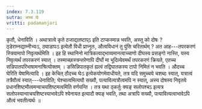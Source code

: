 ```yaml
---
index: 7.3.119
sutra: अच्च घेः
vritti: padamanjari
---
```


 कृतौ, धेनाविति । अथात्रात्वे कृते ठजाद्यतष्टाप्ऽ इति टाप्कस्मान्न भवति, अस्तु को दोषः ? ठ्डेराम्नद्याम्नीभ्यःऽ, ठ्याडापःऽ इत्येतौ विधी प्राप्नुतः, औत्वविधानं तु पुंसि चरितार्थम् ? अत आह---तपरकरणं स्त्रियामापो निवृत्यर्थमिति । इह हि स्थानिनो मात्रिकत्वाद्भाव्यमानत्वाच्चाणो दीघस्य प्रसङ्गो नास्ति, यस्य निवृत्यर्थं तपरकरणं स्यात् । तस्माच्छास्त्रन्तरेणापि दीर्घो मा भूदित्येवमर्थं तपरकरणं क्रियते, एतच्च सन्निपातपरिभाषामनाश्रित्योक्तम् । ङसिन्निपातकृतं ह्यत्वं तद्विघातकस्य टापो निमितं न भवति । औदच्च घेरिति येषामित्यादि । इह केचित् ठौदच्च घेःऽ इत्येकयोगमेवाधीयते, तत्र यदि समुच्चये चशब्दः स्यात्, यत्रात्वं तत्रैवौत्वं स्यात्---धेनाविति; घेश्चात्वमित्यघौ सख्यौ, पत्यावित्यत्रौत्वमपि न स्यात्, अस्य दोषस्य निवृतये प्रधानशिष्टमौत्वमन्वाचयशिष्टमत्वमिति वर्णयन्ति । तत्र यथा ठ्कर्तुः क्यङ् सलोपश्चऽ इत्यत्र सलोपस्यान्वाचयशिष्टस्याभावेऽपि श्येनायत इत्यादौ क्यङ् भवति, तथा अत्रापि सख्यौ, पत्यावित्यत्वाभावेऽपि औत्वं भवतीत्यर्थः ॥